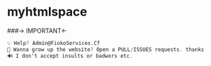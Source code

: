 # myhtmlspace
###-> IMPORTANT<-
```csharp
💡 Help? Admin@FiokoServices.Cf
🎈 Wanna grow up the website? Open a PULL/ISSUES requests. thanks
🔊 I don't accept insults or badwors etc.
```
